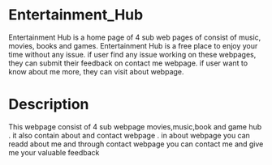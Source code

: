 # Entertainment_Hub
Entertainment Hub is a home page of 4 sub web pages of consist of music, movies, books and games. Entertainment Hub is a free place to enjoy your time without any issue. if user find any issue working on these webpages, they can submit their feedback on contact me webpage. if user want to know about me more, they can visit about webpage.
# Description
This webpage consist of 4 sub webpage movies,music,book and game hub . it also contain about and contact webpage . in about webpage you can readd about me and through  contact webpage you can contact me and give me your valuable feedback

